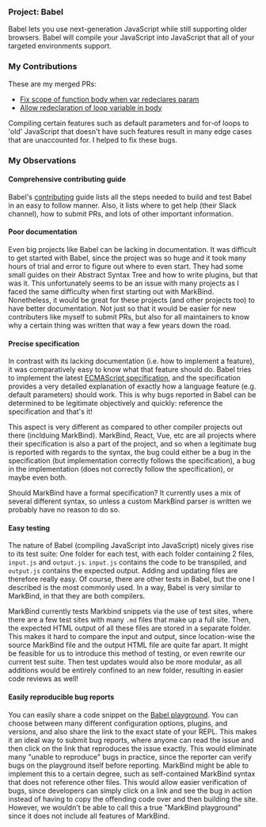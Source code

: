 ### Project: Babel

Babel lets you use next-generation JavaScript while still supporting older browsers. Babel will compile your JavaScript into JavaScript that all of your targeted environments support.

### My Contributions

These are my merged PRs:

- [Fix scope of function body when var redeclares param](https://github.com/babel/babel/pull/11158)
- [Allow redeclaration of loop variable in body](https://github.com/babel/babel/pull/11088)

Compiling certain features such as default parameters and for-of loops to 'old' JavaScript that doesn't have such features result in many edge cases that are unaccounted for. I helped to fix these bugs.


### My Observations

#### Comprehensive contributing guide
Babel's [contributing](https://github.com/babel/babel/blob/master/CONTRIBUTING.md) guide lists all the steps needed to build and test Babel in an easy to follow manner. Also, it lists where to get help (their Slack channel), how to submit PRs, and lots of other important information.
#### Poor documentation
Even big projects like Babel can be lacking in documentation. It was difficult to get started with Babel, since the project was so huge and it took many hours of trial and error to figure out where to even start. They had some small guides on their Abstract Syntax Tree and how to write plugins, but that was it. This unfortunately seems to be an issue with many projects as I faced the same difficulty when first starting out with MarkBind. Nonetheless, it would be great for these projects (and other projects too) to have better documentation. Not just so that it would be easier for new contributers like myself to submit PRs, but also for all maintainers to know why a certain thing was written that way a few years down the road.
#### Precise specification
In contrast with its lacking documentation (i.e. how to implement a feature), it was comparatively easy to know what that feature should do. Babel tries to implement the latest [ECMAScript specification](https://tc39.es/ecma262/), and the specification provides a very detailed explanation of exactly how a language feature (e.g. default parameters) should work. This is why bugs reported in Babel can be determined to be legitimate objectively and quickly: reference the specification and that's it! 

This aspect is very different as compared to other compiler projects out there (inclduing MarkBind). MarkBind, React, Vue, etc are all projects where their specification is also a part of the project, and so when a legitimate bug is reported  with regards to the syntax, the bug could either be a bug in the specification (but implementation correctly follows the specification), a bug in the implementation (does not correctly follow the specification), or maybe even both. 

Should MarkBind have a formal specification? It currently uses a mix of several different syntax, so unless a custom MarkBind parser is written we probably have no reason to do so.
#### Easy testing
The nature of Babel (compiling JavaScript into JavaScript) nicely gives rise to its test suite: One folder for each test, with each folder containing 2 files, `input.js` and `output.js`. `input.js` contains the code to be transpiled, and `output.js` contains the expected output. Adding and updating files are therefore really easy. Of course, there are other tests in Babel, but the one I described is the most commonly used. In a way, Babel is very similar to MarkBind, in that they are both compilers.

MarkBind currently tests Markbind snippets via the use of test sites, where there are a few test sites with many `.md` files that make up a full site. Then, the expected HTML output of all these files are stored in a separate folder. This makes it hard to compare the input and output, since location-wise the source MarkBind file and the output HTML file are quite far apart. It might be feasible for us to introduce this method of testing, or even rewrite our current test suite. Then test updates would also be more modular, as all additions would be entirely confined to an new folder, resulting in easier code reviews as well!
#### Easily reproducible bug reports
You can easily share a code snippet on the [Babel playground](https://babeljs.io/repl). You can choose between many different configuration options, plugins, and versions, and also share the link to the exact state of your REPL. This makes it an ideal way to submit bug reports, where anyone can read the issue and then click on the link that reproduces the issue exactly. This would eliminate many "unable to reproduce" bugs in practice, since the reporter can verify bugs on the playground itself before reporting.
MarkBind might be able to implement this to a certain degree, such as self-contained MarkBind syntax that does not reference other files. This would allow easier verification of bugs, since developers can simply click on a link and see the bug in action instead of having to copy the offending code over and then building the site. However, we wouldn't be able to call this a true "MarkBind playground" since it does not include all features of MarkBind. 
